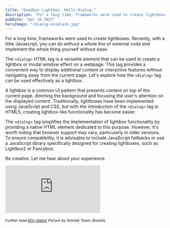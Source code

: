 ```yaml
---
title: "Goodbye Lightbox, Hello Dialog."
description: "For a long time, frameworks were used to create lightboxes. "
pubDate: "Apr 16 2023"
heroImage: "/dialog-unsplash.jpg"
---
```


For a long time, frameworks were used to create lightboxes. Recently, with a little Javascript, you can do without a whole line of external code and implement the whole thing yourself without ease. 

The `<dialog>` HTML tag is a versatile element that can be used to create a lightbox or modal window effect on a webpage. This tag provides a convenient way to display additional content or interactive features without navigating away from the current page. Let's explore how the `<dialog>` tag can be used effectively as a lightbox.

A lightbox is a common UI pattern that presents content on top of the current page, dimming the background and focusing the user's attention on the displayed content. Traditionally, lightboxes have been implemented using JavaScript and CSS, but with the introduction of the `<dialog>` tag in HTML5, creating lightbox-like functionality has become easier.

The `<dialog>` tag simplifies the implementation of lightbox functionality by providing a native HTML element dedicated to this purpose. However, it's worth noting that browser support may vary, particularly in older versions. To ensure compatibility, it is advisable to include JavaScript fallbacks or use a JavaScript library specifically designed for creating lightboxes, such as Lightbox2 or Fancybox.

Be creative. Let me hear about your experience.

<iframe class="w-full aspect-[4/3] lg:aspect-video" scrolling="no" title="Dialog controlled out animation" src="https://codepen.io/hubpork/embed/xxjmOQY?default-tab=html%2Cresult&editable=true&theme-id=light" frameborder="no" loading="lazy" allowtransparency="true" allowfullscreen="true">
  See the Pen <a href="https://codepen.io/hubpork/pen/xxjmOQY">
  Dialog controlled out animation</a> by Michel Maillard (<a href="https://codepen.io/hubpork">@hubpork</a>)
  on <a href="https://codepen.io">CodePen</a>.
</iframe>

<small>Further read [a11y-dialog](https://a11y-dialog.netlify.app/)</small>
<small><i>Picture by Startaê Team, Brasilia</i></small>